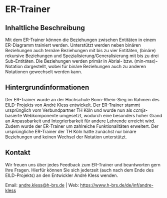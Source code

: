 # ER-Trainer

## Inhaltliche Beschreibung
Mit dem ER-Trainer können die Beziehungen zwischen Entitäten in einem ER-Diagramm trainiert werden. Unterstützt werden neben binären Beziehungen auch ternäre Beziehungen mit bis zu vier Entitäten, (binäre) rekursive Beziehungen und Spezialisierung/Generalisierung mit bis zu drei Sub-Entitäten. Die Beziehungen werden primär in Abrial- bzw. (min-max)-Notation dargestellt, wobei für binäre Beziehungen auch zu anderen Notationen gewechselt werden kann.

## Hintergrundinformationen
Der ER-Trainer wurde an der Hochschule Bonn-Rhein-Sieg im Rahmen des EILD-Projekts von André Kless entwickelt. Der ER-Trainer stammt ursprünglich vom Verbundpartner TH Köln und wurde nun als _ccmjs_-basierte Webkomponente umgesetzt, wodurch eine besonders hoher Grand an Anpassbarkeit und Integrierbarkeit für andere Lehrende erreicht wird. Zudem wurde der ER-Trainer um zahlreiche Funktionalitäten erweitert. Der ursprüngliche ER-Trainer der TH Köln hatte zunächst nur binäre Beziehungen und keinen Wechsel der Notation unterstützt.

## Kontakt
Wir freuen uns über jedes Feedback zum ER-Trainer und beantworten gern Ihre Fragen. Hierfür können Sie sich jederzeit (auch nach dem Ende des EILD-Projekts) an den Entwickler André Kless wenden.

Email: andre.kless@h-brs.de | Web: https://www.h-brs.de/de/inf/andre-kless
